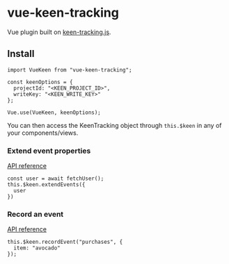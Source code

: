 # vue-keen-tracking

Vue plugin built on [keen-tracking.js](https://github.com/keen/keen-tracking.js).

## Install

```
import VueKeen from "vue-keen-tracking";

const keenOptions = {
  projectId: "<KEEN_PROJECT_ID>",
  writeKey: "<KEEN_WRITE_KEY>"
};

Vue.use(VueKeen, keenOptions);
```

You can then access the KeenTracking object through `this.$keen` in any of your components/views.

### Extend event properties

[API reference](https://github.com/keen/keen-tracking.js/blob/master/docs/extend-events.md)

```
const user = await fetchUser();
this.$keen.extendEvents({
  user
})
```

### Record an event

[API reference](https://github.com/keen/keen-tracking.js/blob/master/docs/record-events.md)

```
this.$keen.recordEvent("purchases", {
  item: "avocado"
});
```
